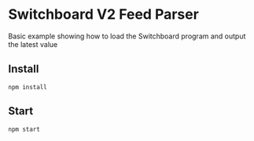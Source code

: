 # Switchboard V2 Feed Parser

Basic example showing how to load the Switchboard program and output the latest value

## Install

```
npm install
```

## Start

```
npm start
```

